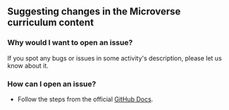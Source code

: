 ## Suggesting changes in the Microverse curriculum content

### Why would I want to open an issue?

If you spot any bugs or issues in some activity's description, please let us know about it.

### How can I open an issue?

* Follow the steps from the official [GitHub Docs](https://docs.github.com/en/issues/tracking-your-work-with-issues/creating-an-issue).
